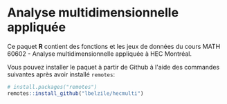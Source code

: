 # Analyse multidimensionnelle appliquée

Ce paquet **R** contient des fonctions et les jeux de données du cours MATH 60602 - Analyse multidimensionnelle appliquée à HEC Montréal.

Vous pouvez installer le paquet à partir de Github à l'aide des commandes suivantes après avoir installé `remotes`:
```R
# install.packages("remotes")
remotes::install_github("lbelzile/hecmulti")
```
